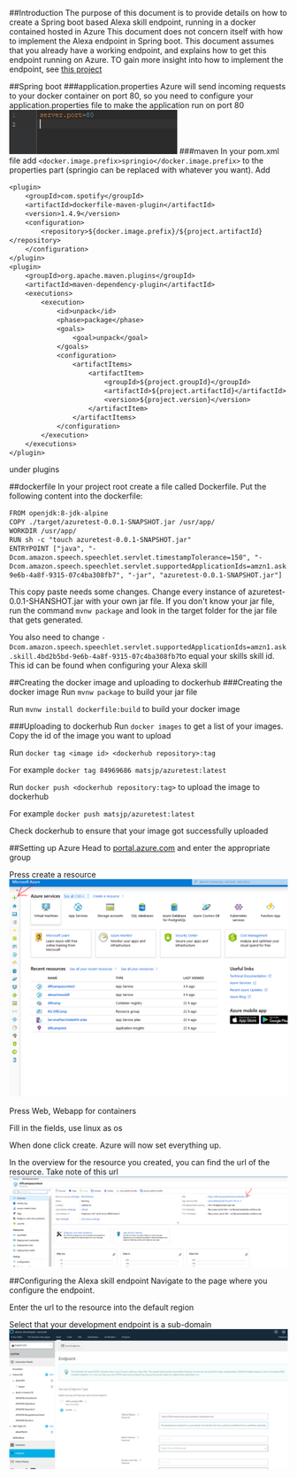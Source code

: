 ##Introduction
The purpose of this document is to provide details on how to create a Spring boot based Alexa skill endpoint, running in a docker contained hosted in Azure
This document does not concern itself with how to implement the Alexa endpoint in Spring boot.
This document assumes that you already have a working endpoint, and explains how to get this endpoint running on Azure.
TO gain more insight into how to implement the endpoint, see [this project](https://github.com/matsjp/alexa-chess-skill) 

##Spring boot
###application.properties
Azure will send incoming requests to your docker container on port 80, so you need to
configure your application.properties file to make the application run on port 80
![Image of application.properties](images/applicationproperties.png)
###maven
In your pom.xml file add ``<docker.image.prefix>springio</docker.image.prefix>`` to the properties part 
(springio can be replaced with whatever you want).
Add 
```
<plugin>
    <groupId>com.spotify</groupId>
    <artifactId>dockerfile-maven-plugin</artifactId>
    <version>1.4.9</version>
    <configuration>
        <repository>${docker.image.prefix}/${project.artifactId}</repository>
    </configuration>
</plugin>
<plugin>
    <groupId>org.apache.maven.plugins</groupId>
    <artifactId>maven-dependency-plugin</artifactId>
    <executions>
        <execution>
            <id>unpack</id>
            <phase>package</phase>
            <goals>
                <goal>unpack</goal>
            </goals>
            <configuration>
                <artifactItems>
                    <artifactItem>
                        <groupId>${project.groupId}</groupId>
                        <artifactId>${project.artifactId}</artifactId>
                        <version>${project.version}</version>
                    </artifactItem>
                </artifactItems>
            </configuration>
        </execution>
    </executions>
</plugin>
```
under plugins

##dockerfile
In your project root create a file called Dockerfile. Put the following content into the dockerfile:


```
FROM openjdk:8-jdk-alpine
COPY ./target/azuretest-0.0.1-SNAPSHOT.jar /usr/app/
WORKDIR /usr/app/
RUN sh -c "touch azuretest-0.0.1-SNAPSHOT.jar"
ENTRYPOINT ["java", "-Dcom.amazon.speech.speechlet.servlet.timestampTolerance=150", "-Dcom.amazon.speech.speechlet.servlet.supportedApplicationIds=amzn1.ask.skill.4bd2b5bd-9e6b-4a8f-9315-07c4ba308fb7", "-jar", "azuretest-0.0.1-SNAPSHOT.jar"]
```
This copy paste needs some changes. Change every instance of azuretest-0.0.1-SHANSHOT.jar with your own jar file. If you don't know your jar file, run the command ``mvnw package``
and look in the target folder for the jar file that gets generated.

You also need to change ```-Dcom.amazon.speech.speechlet.servlet.supportedApplicationIds=amzn1.ask.skill.4bd2b5bd-9e6b-4a8f-9315-07c4ba308fb7```to equal your skills skill id. This id can be found when configuring your Alexa skill

##Creating the docker image and uploading to dockerhub
###Creating the docker image
Run ```mvnw package``` to build your jar file

Run ```mvnw install dockerfile:build``` to build your docker image

###Uploading to dockerhub
Run ```docker images``` to get a list of your images. Copy the id of the image you want to upload

Run ```docker tag <image id> <dockerhub repository>:tag```

For example ```docker tag 84969686 matsjp/azuretest:latest```

Run ```docker push <dockerhub repository:tag>``` to upload the image to dockerhub

For example ```docker push matsjp/azuretest:latest```

Check dockerhub to ensure that your image got successfully uploaded

##Setting up Azure
Head to [portal.azure.com](https://portal.azure.com) and enter the appropriate group

Press create a resource
![Image of azure portal](images/azure_portal.png)

Press Web, Webapp for containers

Fill in the fields, use linux as os

When done click create. Azure will now set everything up.

In the overview for the resource you created, you can find the url of the resource. Take note of this url
![Image of url](images/resourceurl.png)

##Configuring the Alexa skill endpoint
Navigate to the page where you configure the endpoint.

Enter the url to the resource into the default region

Select that your development endpoint is a sub-domain 
![Image of endpoint](images/endpoint.png)